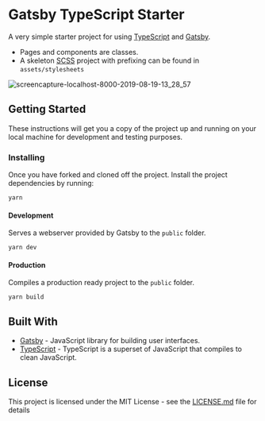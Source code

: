 # Gatsby TypeScript Starter

A very simple starter project for using [TypeScript](https://www.typescriptlang.org) and [Gatsby](https://www.gatsbyjs.org/).

* Pages and components are classes.  
* A skeleton [SCSS](https://sass-lang.com/documentation/syntax) project with prefixing can be found in `assets/stylesheets`


![screencapture-localhost-8000-2019-08-19-13_28_57](https://user-images.githubusercontent.com/6104940/63265497-a53a2180-c285-11e9-9258-2eb23a787bf3.png)


## Getting Started

These instructions will get you a copy of the project up and running on your local machine for development and testing purposes. 


### Installing

Once you have forked and cloned off the project. 
Install the project dependencies by running:

```
yarn
```

#### Development
Serves a webserver provided by Gatsby to the `public` folder.
```
yarn dev
```

#### Production
Compiles a production ready project to the `public` folder.

```
yarn build
```

## Built With

* [Gatsby](https://reactjs.org/) - JavaScript library for building user interfaces.
* [TypeScript](https://www.typescriptlang.org) - TypeScript is a superset of JavaScript that compiles to clean JavaScript.

## License

This project is licensed under the MIT License - see the [LICENSE.md](LICENSE.md) file for details
